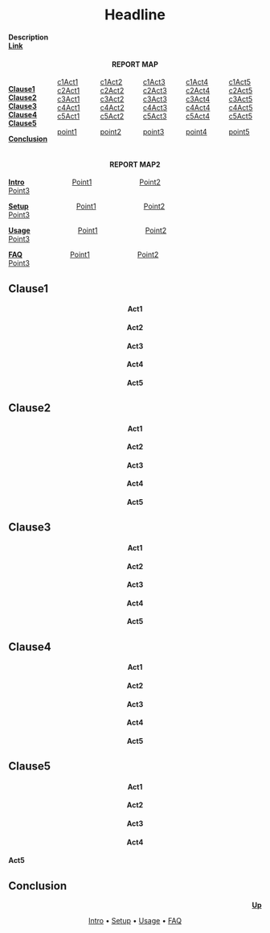<h1 id="head"align="center">Headline</h1>  

**Description  
[Link](https://www.youtube.com/watch?v=s_o8dwzRlu4)**
<h4 id="contents"align="center">REPORT MAP</h4>
<div style="display: flex; gap: 20px;">
<div style="flex: 1;">

[**Clause1**](#c1)  
[**Clause2**](#c2)  
[**Clause3**](#c3)  
[**Clause4**](#c4)  
[**Clause5**](#c5)

[**Conclusion**](#concl)</div><div style="flex: 1;">
[c1Act1](#a1)  
[c2Act1](#a6)  
[c3Act1](#a11)  
[c4Act1](#a16)  
[c5Act1](#a21)

[point1](#p1)</div><div style="flex: 1;">
[c1Act2](#a2)  
[c2Act2](#a7)  
[c3Act2](#a12)  
[c4Act2](#a17)  
[c5Act2](#a22)  

[point2](#p2)</div><div style="flex: 1;">
[c1Act3](#a3)  
[c2Act3](#a8)  
[c3Act3](#a13)  
[c4Act3](#a18)  
[c5Act3](#a23)  

[point3](#p3)</div><div style="flex: 1;">
[c1Act4](#a4)  
[c2Act4](#a9)  
[c3Act4](#a14)  
[c4Act4](#a19)  
[c5Act4](#a24)  

[point4](#p4)</div><div style="flex: 1;">
[c1Act5](#a5)  
[c2Act5](#a10)  
[c3Act5](#a15)  
[c4Act5](#a20)  
[c5Act5](#a25)  

[point5](#p5)</div></div>

<h4 id="contents"align="center">REPORT MAP2</h4>
<p>
  <a href="#intro"><b>Intro</b></a>&emsp;&emsp;&emsp;&emsp;&emsp;&emsp;&ensp;
  <a href="#intro">Point1</a>&emsp;&emsp;&emsp;&emsp;&emsp;&emsp;&ensp;
  <a href="#intro">Point2</a>&emsp;&emsp;&emsp;&emsp;&emsp;&emsp;&ensp;
  <a href="#intro">Point3</a>&emsp;&emsp;&emsp;&emsp;&emsp;&emsp;&ensp;
</p>
<p>
  <a href="#setup"><b>Setup</b></a>&emsp;&emsp;&emsp;&emsp;&emsp;&emsp;&ensp;
  <a href="#intro">Point1</a>&emsp;&emsp;&emsp;&emsp;&emsp;&emsp;&ensp;
  <a href="#intro">Point2</a>&emsp;&emsp;&emsp;&emsp;&emsp;&emsp;&ensp;
  <a href="#intro">Point3</a>&emsp;&emsp;&emsp;&emsp;&emsp;&emsp;&ensp;
</p>
<p>
  <a href="#usage"><b>Usage</b></a>&emsp;&emsp;&emsp;&emsp;&emsp;&emsp;&ensp;
  <a href="#intro">Point1</a>&emsp;&emsp;&emsp;&emsp;&emsp;&emsp;&ensp;
  <a href="#intro">Point2</a>&emsp;&emsp;&emsp;&emsp;&emsp;&emsp;&ensp;
  <a href="#intro">Point3</a>&emsp;&emsp;&emsp;&emsp;&emsp;&emsp;&ensp;
</p>
<p>
  <a href="#faq"><b>FAQ</></b></a>&emsp;&emsp;&emsp;&emsp;&emsp;&emsp;&ensp;
  <a href="#intro">Point1</a>&emsp;&emsp;&emsp;&emsp;&emsp;&emsp;&ensp;
  <a href="#intro">Point2</a>&emsp;&emsp;&emsp;&emsp;&emsp;&emsp;&ensp;
  <a href="#intro">Point3</a>&emsp;&emsp;&emsp;&emsp;&emsp;&emsp;&ensp;
</p>


<h2 id="c1">Clause1</h2>
    <h4 id="a1"align="center">Act1</h3>
    <h4 id="a2"align="center">Act2</h3>
    <h4 id="a3"align="center">Act3</h3>
    <h4 id="a4"align="center">Act4</h3>
    <h4 id="a5"align="center">Act5</h3>
<h2 id="c2">Clause2</h2>
    <h4 id="a6"align="center">Act1</h3>
    <h4 id="a7"align="center">Act2</h3>
    <h4 id="a8"align="center">Act3</h3>
    <h4 id="a9"align="center">Act4</h3>
    <h4 id="a10"align="center">Act5</h3>
<h2 id="c3">Clause3</h2>
    <h4 id="a11"align="center">Act1</h3>
    <h4 id="a12"align="center">Act2</h3>
    <h4 id="a13"align="center">Act3</h3>
    <h4 id="a14"align="center">Act4</h3>
    <h4 id="a15"align="center">Act5</h3>
<h2 id="c3">Clause4</h2>
    <h4 id="a16"align="center">Act1</h3>
    <h4 id="a17"align="center">Act2</h3>
    <h4 id="a18"align="center">Act3</h3>
    <h4 id="a19"align="center">Act4</h3>
    <h4 id="a20"align="center">Act5</h3>
<h2 id="c3">Clause5</h2>
    <h4 id="a21"align="center">Act1</h3>
    <h4 id="a22"align="center">Act2</h3>
    <h4 id="a23"align="center">Act3</h3>
    <h4 id="a24"align="center">Act4</h3>
    <h4 id="a25"align="v">Act5</h3>
<h2 id="concl">Conclusion</h2>

<div align="right">

[**Up**](#head)</div>

<p align="center">
  <a href="#intro">Intro</a> • 
  <a href="#setup">Setup</a> • 
  <a href="#usage">Usage</a> • 
  <a href="#faq">FAQ</a> 
</p>


